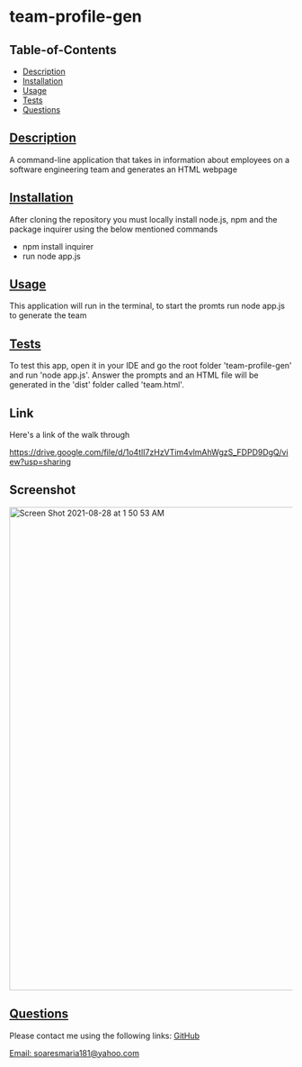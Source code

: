 # team-profile-gen
            
## Table-of-Contents
* [Description](#description)
* [Installation](#installation)
* [Usage](#usage)
* [Tests](#tests)
* [Questions](#questions)        
    
## [Description](#table-of-contents)
A command-line application that takes in information about employees on a software engineering team and generates an HTML webpage

## [Installation](#table-of-contents)
After cloning the repository you must locally install node.js, npm and the package inquirer using the below mentioned commands 
* npm install inquirer 
* run node app.js

## [Usage](#table-of-contents)
This application will run in the terminal, to start the promts run node app.js to generate the team
    
## [Tests](#table-of-contents)
To test this app, open it in your IDE and go the root folder 'team-profile-gen' and run 'node app.js'. Answer the prompts and an HTML file will be generated in the 'dist' folder called 'team.html'.
          
          
    
## Link
Here's a link of the walk through

https://drive.google.com/file/d/1o4tlI7zHzVTim4vlmAhWgzS_FDPD9DgQ/view?usp=sharing

## Screenshot
<img width="858" alt="Screen Shot 2021-08-28 at 1 50 53 AM" src="https://user-images.githubusercontent.com/82120954/131207942-9b191a7f-bf8d-4c8b-8f0a-453ffa2e7cd3.png">


## [Questions](#table-of-contents)
Please contact me using the following links:
[GitHub](https://github.com/soaresmaria)

[Email: soaresmaria181@yahoo.com](mailto:soaresmaria181@yahoo.com)
  
